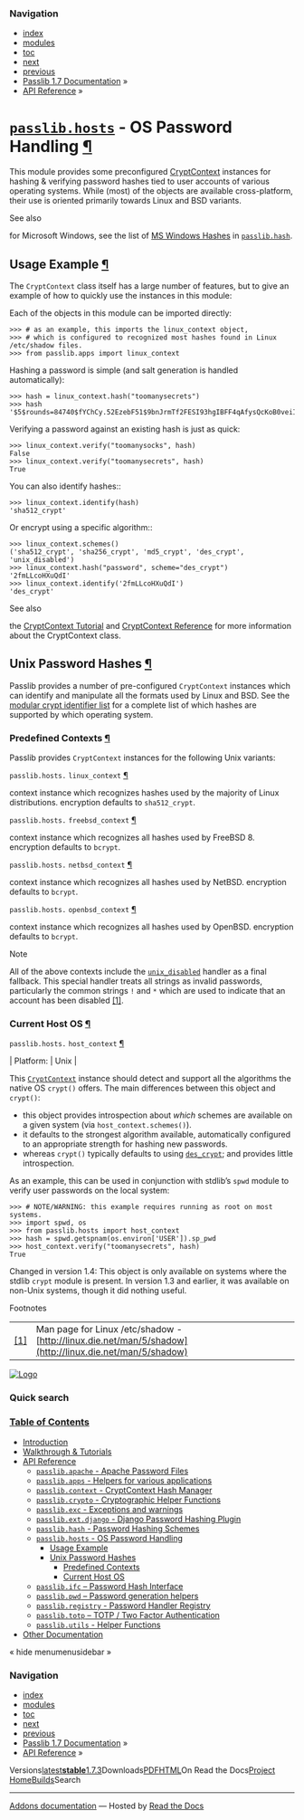 <!-- Source: https://passlib.readthedocs.io/en/stable/lib/passlib.hosts.html -->

### Navigation

- [index](https://passlib.readthedocs.io/en/stable/genindex.html "General Index")
- [modules](https://passlib.readthedocs.io/en/stable/py-modindex.html "Python Module Index")
- [toc](https://passlib.readthedocs.io/en/stable/contents.html "Table Of Contents")
- [next](https://passlib.readthedocs.io/en/stable/lib/passlib.ifc.html "passlib.ifc – Password Hash Interface")
- [previous](https://passlib.readthedocs.io/en/stable/lib/passlib.hash.plaintext.html "passlib.hash.plaintext - Plaintext")
- [Passlib 1.7 Documentation](https://passlib.readthedocs.io/en/stable/index.html) »
- [API Reference](https://passlib.readthedocs.io/en/stable/lib/index.html) »

# [`passlib.hosts`](https://passlib.readthedocs.io/en/stable/lib/passlib.hosts.html\#module-passlib.hosts "passlib.hosts: hashing & verifying operating system passwords") \- OS Password Handling [¶](https://passlib.readthedocs.io/en/stable/lib/passlib.hosts.html\#module-passlib.hosts "Permalink to this headline")

This module provides some preconfigured [CryptContext](https://passlib.readthedocs.io/en/stable/lib/passlib.context.html#context-reference)
instances for hashing & verifying password hashes tied to user accounts of various operating systems.
While (most) of the objects are available cross-platform,
their use is oriented primarily towards Linux and BSD variants.

See also

for Microsoft Windows, see the list of [MS Windows Hashes](https://passlib.readthedocs.io/en/stable/lib/passlib.hash.html#windows-hashes)
in [`passlib.hash`](https://passlib.readthedocs.io/en/stable/lib/passlib.hash.html#module-passlib.hash "passlib.hash: all password hashes provided by Passlib").

## Usage Example [¶](https://passlib.readthedocs.io/en/stable/lib/passlib.hosts.html\#usage-example "Permalink to this headline")

The `CryptContext` class itself has a large number of features,
but to give an example of how to quickly use the instances in this module:

Each of the objects in this module can be imported directly:

```
>>> # as an example, this imports the linux_context object,
>>> # which is configured to recognized most hashes found in Linux /etc/shadow files.
>>> from passlib.apps import linux_context

```

Hashing a password is simple (and salt generation is handled automatically):

```
>>> hash = linux_context.hash("toomanysecrets")
>>> hash
'$5$rounds=84740$fYChCy.52EzebF51$9bnJrmTf2FESI93hgIBFF4qAfysQcKoB0veiI0ZeYU4'

```

Verifying a password against an existing hash is just as quick:

```
>>> linux_context.verify("toomanysocks", hash)
False
>>> linux_context.verify("toomanysecrets", hash)
True

```

You can also identify hashes::

```
>>> linux_context.identify(hash)
'sha512_crypt'

```

Or encrypt using a specific algorithm::

```
>>> linux_context.schemes()
('sha512_crypt', 'sha256_crypt', 'md5_crypt', 'des_crypt', 'unix_disabled')
>>> linux_context.hash("password", scheme="des_crypt")
'2fmLLcoHXuQdI'
>>> linux_context.identify('2fmLLcoHXuQdI')
'des_crypt'

```

See also

the [CryptContext Tutorial](https://passlib.readthedocs.io/en/stable/narr/context-tutorial.html#context-tutorial)
and [CryptContext Reference](https://passlib.readthedocs.io/en/stable/lib/passlib.context.html#context-reference)
for more information about the CryptContext class.

## Unix Password Hashes [¶](https://passlib.readthedocs.io/en/stable/lib/passlib.hosts.html\#unix-password-hashes "Permalink to this headline")

Passlib provides a number of pre-configured `CryptContext` instances
which can identify and manipulate all the formats used by Linux and BSD.
See the [modular crypt identifier list](https://passlib.readthedocs.io/en/stable/modular_crypt_format.html#mcf-identifiers) for a complete
list of which hashes are supported by which operating system.

### Predefined Contexts [¶](https://passlib.readthedocs.io/en/stable/lib/passlib.hosts.html\#predefined-contexts "Permalink to this headline")

Passlib provides `CryptContext` instances
for the following Unix variants:

`passlib.hosts.` `linux_context` [¶](https://passlib.readthedocs.io/en/stable/lib/passlib.hosts.html#passlib.hosts.linux_context "Permalink to this definition")

context instance which recognizes hashes used
by the majority of Linux distributions.
encryption defaults to `sha512_crypt`.

`passlib.hosts.` `freebsd_context` [¶](https://passlib.readthedocs.io/en/stable/lib/passlib.hosts.html#passlib.hosts.freebsd_context "Permalink to this definition")

context instance which recognizes all hashes used by FreeBSD 8.
encryption defaults to `bcrypt`.

`passlib.hosts.` `netbsd_context` [¶](https://passlib.readthedocs.io/en/stable/lib/passlib.hosts.html#passlib.hosts.netbsd_context "Permalink to this definition")

context instance which recognizes all hashes used by NetBSD.
encryption defaults to `bcrypt`.

`passlib.hosts.` `openbsd_context` [¶](https://passlib.readthedocs.io/en/stable/lib/passlib.hosts.html#passlib.hosts.openbsd_context "Permalink to this definition")

context instance which recognizes all hashes used by OpenBSD.
encryption defaults to `bcrypt`.

Note

All of the above contexts include the [`unix_disabled`](https://passlib.readthedocs.io/en/stable/lib/passlib.hash.unix_disabled.html#passlib.hash.unix_disabled "passlib.hash.unix_disabled") handler
as a final fallback. This special handler treats all strings as invalid passwords,
particularly the common strings `!` and `*` which are used to indicate
that an account has been disabled [\[1\]](https://passlib.readthedocs.io/en/stable/lib/passlib.hosts.html#shadow).

### Current Host OS [¶](https://passlib.readthedocs.io/en/stable/lib/passlib.hosts.html\#current-host-os "Permalink to this headline")

`passlib.hosts.` `host_context` [¶](https://passlib.readthedocs.io/en/stable/lib/passlib.hosts.html#passlib.hosts.host_context "Permalink to this definition")

| Platform: | Unix |

This [`CryptContext`](https://passlib.readthedocs.io/en/stable/lib/passlib.context.html#passlib.context.CryptContext "passlib.context.CryptContext") instance should detect and support
all the algorithms the native OS `crypt()` offers.
The main differences between this object and `crypt()`:

- this object provides introspection about _which_ schemes
are available on a given system (via `host_context.schemes()`).
- it defaults to the strongest algorithm available,
automatically configured to an appropriate strength
for hashing new passwords.
- whereas `crypt()` typically defaults to using
[`des_crypt`](https://passlib.readthedocs.io/en/stable/lib/passlib.hash.des_crypt.html#passlib.hash.des_crypt "passlib.hash.des_crypt"); and provides little introspection.

As an example, this can be used in conjunction with stdlib’s `spwd` module
to verify user passwords on the local system:

```
>>> # NOTE/WARNING: this example requires running as root on most systems.
>>> import spwd, os
>>> from passlib.hosts import host_context
>>> hash = spwd.getspnam(os.environ['USER']).sp_pwd
>>> host_context.verify("toomanysecrets", hash)
True

```

Changed in version 1.4: This object is only available on systems where the stdlib `crypt` module is present.
In version 1.3 and earlier, it was available on non-Unix systems, though it did nothing useful.

Footnotes

|     |     |
| --- | --- |
| [\[1\]](https://passlib.readthedocs.io/en/stable/lib/passlib.hosts.html#id1) | Man page for Linux /etc/shadow - [http://linux.die.net/man/5/shadow](http://linux.die.net/man/5/shadow) |

[![Logo](https://passlib.readthedocs.io/en/stable/_static/masthead.png)](https://passlib.readthedocs.io/en/stable/index.html "index")

### Quick search

### [Table of Contents](https://passlib.readthedocs.io/en/stable/contents.html)

- [Introduction](https://passlib.readthedocs.io/en/stable/index.html)
- [Walkthrough & Tutorials](https://passlib.readthedocs.io/en/stable/narr/index.html)
- [API Reference](https://passlib.readthedocs.io/en/stable/lib/index.html)
  - [`passlib.apache` \- Apache Password Files](https://passlib.readthedocs.io/en/stable/lib/passlib.apache.html)
  - [`passlib.apps` \- Helpers for various applications](https://passlib.readthedocs.io/en/stable/lib/passlib.apps.html)
  - [`passlib.context` \- CryptContext Hash Manager](https://passlib.readthedocs.io/en/stable/lib/passlib.context.html)
  - [`passlib.crypto` \- Cryptographic Helper Functions](https://passlib.readthedocs.io/en/stable/lib/passlib.crypto.html)
  - [`passlib.exc` \- Exceptions and warnings](https://passlib.readthedocs.io/en/stable/lib/passlib.exc.html)
  - [`passlib.ext.django` \- Django Password Hashing Plugin](https://passlib.readthedocs.io/en/stable/lib/passlib.ext.django.html)
  - [`passlib.hash` \- Password Hashing Schemes](https://passlib.readthedocs.io/en/stable/lib/passlib.hash.html)
  - [`passlib.hosts` \- OS Password Handling](https://passlib.readthedocs.io/en/stable/lib/passlib.hosts.html#)
    - [Usage Example](https://passlib.readthedocs.io/en/stable/lib/passlib.hosts.html#usage-example)
    - [Unix Password Hashes](https://passlib.readthedocs.io/en/stable/lib/passlib.hosts.html#unix-password-hashes)
      - [Predefined Contexts](https://passlib.readthedocs.io/en/stable/lib/passlib.hosts.html#predefined-contexts)
      - [Current Host OS](https://passlib.readthedocs.io/en/stable/lib/passlib.hosts.html#current-host-os)
  - [`passlib.ifc` – Password Hash Interface](https://passlib.readthedocs.io/en/stable/lib/passlib.ifc.html)
  - [`passlib.pwd` – Password generation helpers](https://passlib.readthedocs.io/en/stable/lib/passlib.pwd.html)
  - [`passlib.registry` \- Password Handler Registry](https://passlib.readthedocs.io/en/stable/lib/passlib.registry.html)
  - [`passlib.totp` – TOTP / Two Factor Authentication](https://passlib.readthedocs.io/en/stable/lib/passlib.totp.html)
  - [`passlib.utils` \- Helper Functions](https://passlib.readthedocs.io/en/stable/lib/passlib.utils.html)
- [Other Documentation](https://passlib.readthedocs.io/en/stable/other.html)

«
hide menumenusidebar
»


### Navigation

- [index](https://passlib.readthedocs.io/en/stable/genindex.html "General Index")
- [modules](https://passlib.readthedocs.io/en/stable/py-modindex.html "Python Module Index")
- [toc](https://passlib.readthedocs.io/en/stable/contents.html "Table Of Contents")
- [next](https://passlib.readthedocs.io/en/stable/lib/passlib.ifc.html "passlib.ifc – Password Hash Interface")
- [previous](https://passlib.readthedocs.io/en/stable/lib/passlib.hash.plaintext.html "passlib.hash.plaintext - Plaintext")
- [Passlib 1.7 Documentation](https://passlib.readthedocs.io/en/stable/index.html) »
- [API Reference](https://passlib.readthedocs.io/en/stable/lib/index.html) »

Versions[latest](https://passlib.readthedocs.io/en/latest/lib/passlib.hosts.html)**[stable](https://passlib.readthedocs.io/en/stable/lib/passlib.hosts.html)**[1.7.3](https://passlib.readthedocs.io/en/1.7.3/lib/passlib.hosts.html)Downloads[PDF](https://passlib.readthedocs.io/_/downloads/en/stable/pdf/)[HTML](https://passlib.readthedocs.io/_/downloads/en/stable/htmlzip/)On Read the Docs[Project Home](https://app.readthedocs.org/projects/passlib/?utm_source=passlib&utm_content=flyout)[Builds](https://app.readthedocs.org/projects/passlib/builds/?utm_source=passlib&utm_content=flyout)Search

* * *

[Addons documentation](https://docs.readthedocs.io/page/addons.html?utm_source=passlib&utm_content=flyout) ― Hosted by
[Read the Docs](https://about.readthedocs.com/?utm_source=passlib&utm_content=flyout)